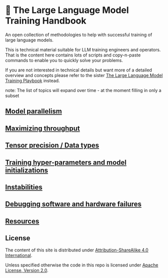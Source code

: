 # 📖 The Large Language Model Training Handbook

An open collection of methodologies to help with successful training of large language models.

This is technical material suitable for LLM training engineers and operators. That is the content here contains lots of scripts and copy-n-paste commands to enable you to quickly solve your problems.

If you are not interested in technical details but want more of a detailed overview and concepts please refer to the sister [The Large Language Model Training Playbook](https://github.com/huggingface/large_language_model_training_playbook) instead.

note: The list of topics will expand over time - at the moment filling in only a subset

## [Model parallelism](./parallelism)

## [Maximizing throughput](./throughput)

## [Tensor precision / Data types](./dtype)

## [Training hyper-parameters and model initializations](./hparams)

## [Instabilities](./instabilities)

## [Debugging software and hardware failures](./debug/)

## [Resources](./resources/)

## License

The content of this site is distributed under [Attribution-ShareAlike 4.0 International](./LICENSE-CC-BY-SA).

Unless specified otherwise the code in this repo is licensed under [Apache License, Version 2.0](https://www.apache.org/licenses/LICENSE-2.0).
